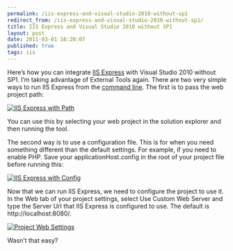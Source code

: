 ```yaml
---
permalink: /iis-express-and-visual-studio-2010-without-sp1
redirect_from: /iis-express-and-visual-studio-2010-without-sp1/
title: IIS Express and Visual Studio 2010 without SP1 
layout: post
date: 2011-03-01 16:20:07
published: true
tags: iis
---
```



Here’s how you can integrate [IIS Express](http://learn.iis.net/page.aspx/868/iis-express-overview/) with Visual Studio 2010 without SP1. I’m taking advantage of External Tools again. There are two very simple ways to run IIS Express from the [command line](http://learn.iis.net/page.aspx/870/running-iis-express-from-the-command-line/). The first is to pass the web project path:

[![](http://res.cloudinary.com/jrummell/image/upload/h_296,w_300/v1437490601/path_xcq4xl.png "IIS Express with Path")](http://res.cloudinary.com/jrummell/image/upload/v1437490601/path_xcq4xl.png)

You can use this by selecting your web project in the solution explorer and then running the tool.

The second way is to use a configuration file. This is for when you need something different than the default settings. For example, if you need to enable PHP. Save your applicationHost.config in the root of your project file before running this:

[![](http://res.cloudinary.com/jrummell/image/upload/h_296,w_300/v1437489241/config_hne7fs.png "IIS Express with Config")](http://res.cloudinary.com/jrummell/image/upload/v1437489241/config_hne7fs.png)

Now that we can run IIS Express, we need to configure the project to use it. In the Web tab of your project settings, select Use Custom Web Server and type the Server Url that IIS Express is configured to use. The default is http://localhost:8080/.

[![](http://res.cloudinary.com/jrummell/image/upload/h_176,w_300/v1437490620/websettings_ong3mc.png "Project Web Settings")](http://res.cloudinary.com/jrummell/image/upload/v1437490620/websettings_ong3mc.png)

Wasn’t that easy?